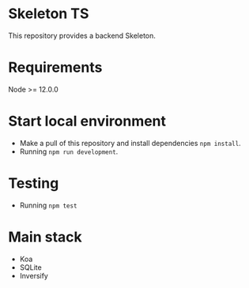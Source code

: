 # Skeleton TS
This repository provides a backend Skeleton.

# Requirements
Node >= 12.0.0

# Start local environment
* Make a pull of this repository and install dependencies `npm install`.
* Running `npm run development`.


# Testing
* Running `npm test`

# Main stack
* Koa
* SQLite
* Inversify
